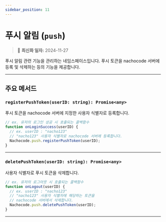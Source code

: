 ```yaml
---
sidebar_position: 11
---
```


# 푸시 알림 (`push`)

> 🔔 **최신화 일자:** 2024-11-27

푸시 알림 관련 기능을 관리하는 네임스페이스입니다.
푸시 토큰을 nachocode 서버에 등록 및 삭제하는 등의 기능을 제공합니다.

---

## 주요 메서드

### `registerPushToken(userID: string): Promise<any>`

푸시 토큰을 nachocode 서버에 지정한 사용자 식별자로 등록합니다.

```javascript
// ex. 유저의 로그인 성공 시 호출되는 콜백함수
function onLoginSuccess(userID) {
  // ex. userID : "nacho123"
  // "nacho123" 사용자 식별자로 nachocode 서버에 등록합니다.
  Nachocode.push.registerPushToken(userID);
}
```

---

### `deletePushToken(userID: string): Promise<any>`

사용자 식별자로 푸시 토큰을 삭제합니다.

```javascript
// ex. 유저의 로그아웃 시 호출되는 콜백함수
function onLogout(userID) {
  // ex. userID : "nacho123"
  // "nacho123" 사용자 식별자에 해당하는 토큰을
  // nachocode 서버에서 삭제합니다.
  Nachocode.push.deletePushToken(userID);
}
```

---
